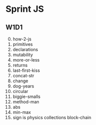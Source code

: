 # Sprint JS
## W1D1
0. how-2-js
1. primitives
2. declarations
3. mutability
4. more-or-less
5. returns
6. last-first-kiss
7. concat-str
8. change
9. dog-years
10. circular
11. biggie-smalls
12. method-man
13. abs
14. min-max
15. sign
is
physics
collections
block-chain
